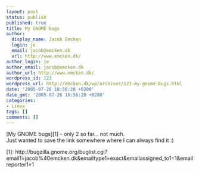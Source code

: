 ```yaml
---
layout: post
status: publish
published: true
title: My GNOME bugs
author:
  display_name: Jacob Emcken
  login: je
  email: jacob@emcken.dk
  url: http://www.emcken.dk/
author_login: je
author_email: jacob@emcken.dk
author_url: http://www.emcken.dk/
wordpress_id: 123
wordpress_url: http://emcken.dk/wp/archives/123-my-gnome-bugs.html
date: '2005-07-26 18:56:28 +0200'
date_gmt: '2005-07-26 18:56:28 +0200'
categories:
- Linux
tags: []
comments: []
---
```

<p>[My GNOME bugs][1] - only 2 so far... not much.<br />
Just wanted to save the link somewhere where I can always find it :)</p>
<p>[1]: http:&#47;&#47;bugzilla.gnome.org&#47;buglist.cgi?email1=jacob%40emcken.dk&amp;emailtype1=exact&amp;emailassigned_to1=1&amp;emailreporter1=1</p>
